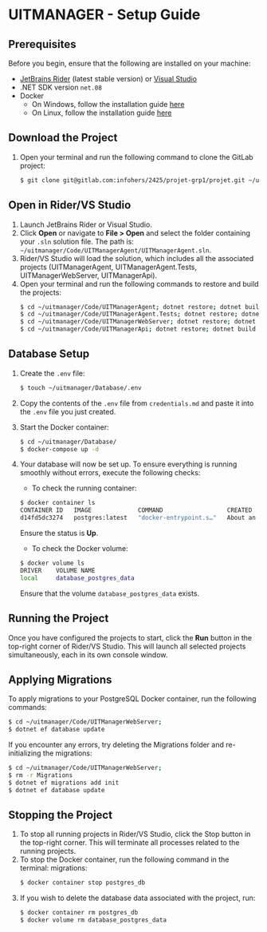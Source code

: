 # UITMANAGER - Setup Guide

## Prerequisites
Before you begin, ensure that the following are installed on your machine:
- [JetBrains Rider](https://www.jetbrains.com/Rider/) (latest stable version) or [Visual Studio](https://visualstudio.microsoft.com/fr/downloads/)
- .NET SDK version `net.08`
- Docker
    - On Windows, follow the installation guide [here](https://docs.docker.com/desktop/setup/install/windows-install/)
    - On Linux, follow the installation guide [here](https://docs.docker.com/desktop/setup/install/linux/)

## Download the Project
1. Open your terminal and run the following command to clone the GitLab project:
    ```bash
    $ git clone git@gitlab.com:infohers/2425/projet-grp1/projet.git ~/uitmanager
    ```

## Open in Rider/VS Studio
1. Launch JetBrains Rider or Visual Studio.
2. Click **Open** or navigate to **File > Open** and select the folder containing your `.sln` solution file. The path is: `~/uitmanager/Code/UITManagerAgent/UITManagerAgent.sln`.
3. Rider/VS Studio will load the solution, which includes all the associated projects (UITManagerAgent, UITManagerAgent.Tests, UITManagerWebServer, UITManagerApi).
4. Open your terminal and run the following commands to restore and build the projects:
    ```bash
    $ cd ~/uitmanager/Code/UITManagerAgent; dotnet restore; dotnet build
    $ cd ~/uitmanager/Code/UITManagerAgent.Tests; dotnet restore; dotnet build
    $ cd ~/uitmanager/Code/UITManagerWebServer; dotnet restore; dotnet build
    $ cd ~/uitmanager/Code/UITManagerApi; dotnet restore; dotnet build
    ```

## Database Setup
1. Create the `.env` file:
    ```bash
    $ touch ~/uitmanager/Database/.env
    ```
2. Copy the contents of the `.env` file from `credentials.md` and paste it into the `.env` file you just created.
3. Start the Docker container:
    ```bash
    $ cd ~/uitmanager/Database/
    $ docker-compose up -d
    ```
4. Your database will now be set up. To ensure everything is running smoothly without errors, execute the following checks:
    - To check the running container:
    ```bash
    $ docker container ls
    CONTAINER ID   IMAGE             COMMAND                  CREATED             STATUS             PORTS                                       NAMES
    d14fd5dc3274   postgres:latest   "docker-entrypoint.s…"   About an hour ago   Up About an hour   0.0.0.0:5432->5432/tcp, :::5432->5432/tcp   postgres_db
    ```
    Ensure the status is **Up**.
    
    - To check the Docker volume:
    ```bash
    $ docker volume ls
    DRIVER    VOLUME NAME
    local     database_postgres_data
    ```
    Ensure that the volume `database_postgres_data` exists.

## Running the Project
Once you have configured the projects to start, click the **Run** button in the top-right corner of Rider/VS Studio. This will launch all selected projects simultaneously, each in its own console window.

## Applying Migrations
To apply migrations to your PostgreSQL Docker container, run the following commands:
```bash
$ cd ~/uitmanager/Code/UITManagerWebServer;
$ dotnet ef database update
```
If you encounter any errors, try deleting the Migrations folder and re-initializing the migrations:
```bash
$ cd ~/uitmanager/Code/UITManagerWebServer;
$ rm -r Migrations
$ dotnet ef migrations add init
$ dotnet ef database update
```
## Stopping the Project
1. To stop all running projects in Rider/VS Studio, click the Stop button in the top-right corner. This will terminate all processes related to the running projects.
2. To stop the Docker container, run the following command in the terminal:
migrations:
    ```bash
    $ docker container stop postgres_db
    ```
3. If you wish to delete the database data associated with the project, run:
    ```bash
    $ docker container rm postgres_db
    $ docker volume rm database_postgres_data
    ```

